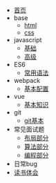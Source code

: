 - [首页](/)
- base
  + [html](/list/html)
  + [css](/list/css)
- javascript
  - [基础](/list/js-base)
  - [高级](/list/js-senior)
- ES6
  - [常用语法](/list/es6-grammar)
- webpack
  - [基本配置](/list/base-config)
- vue
  - [基本知识](/list/base-know)
- git
  - [git基本](/list/git)
- 常见面试题
  - [布局部分](/list/interview/layout)
  - [算法部分](/list/interview/algorithm)
  - [编程部分](/list/interview/program)
- 日常bug
- [读书体会](/list/read)
  